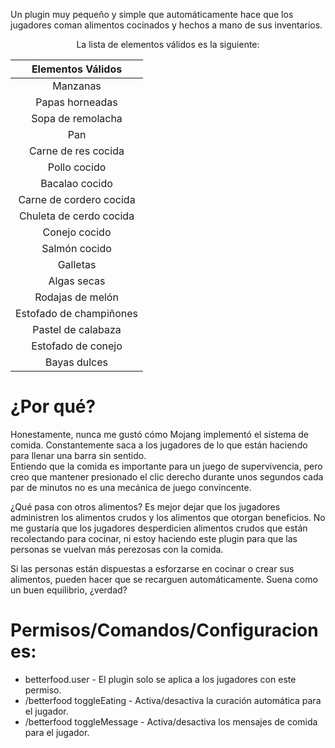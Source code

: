 Un plugin muy pequeño y simple que automáticamente hace que los jugadores coman alimentos cocinados y hechos a mano de sus inventarios.

<div align="center">

La lista de elementos válidos es la siguiente:

</div>

|    Elementos Válidos    |
|:------------------:|
|      Manzanas       |
|   Papas horneadas   |
|   Sopa de remolacha   |
|       Pan        |
|   Carne de res cocida   |
|  Pollo cocido    |
|    Bacalao cocido    |
|   Carne de cordero cocida    |
|   Chuleta de cerdo cocida   |
|    Conejo cocido    |
|  Salmón cocido    |
|     Galletas      |
|    Algas secas   |
|  Rodajas de melón  |
|   Estofado de champiñones    |
|  Pastel de calabaza    |
|   Estofado de conejo   |
|   Bayas dulces    |

# ¿Por qué?

Honestamente, nunca me gustó cómo Mojang implementó el sistema de comida. Constantemente saca a los jugadores de lo que están haciendo para llenar una barra sin sentido.
<br>Entiendo que la comida es importante para un juego de supervivencia, pero creo que mantener presionado el clic derecho durante unos segundos cada par de minutos no es una mecánica de juego convincente.

¿Qué pasa con otros alimentos?
Es mejor dejar que los jugadores administren los alimentos crudos y los alimentos que otorgan beneficios. No me gustaría que los jugadores desperdicien alimentos crudos que están recolectando para cocinar, ni estoy haciendo este plugin para que las personas se vuelvan más perezosas con la comida.

Si las personas están dispuestas a esforzarse en cocinar o crear sus alimentos, pueden hacer que se recarguen automáticamente. Suena como un buen equilibrio, ¿verdad?

# Permisos/Comandos/Configuraciones:

- betterfood.user - El plugin solo se aplica a los jugadores con este permiso.
- /betterfood toggleEating - Activa/desactiva la curación automática para el jugador.
- /betterfood toggleMessage - Activa/desactiva los mensajes de comida para el jugador.
